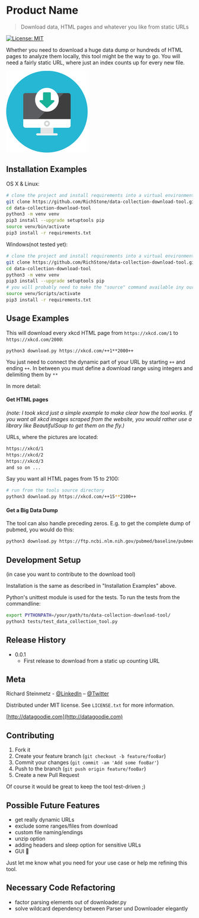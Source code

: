 # Product Name
> Download data, HTML pages and whatever you like from static URLs

[![License: MIT](https://img.shields.io/badge/License-MIT-yellow.svg)](https://opensource.org/licenses/MIT)

Whether you need to download a huge data dump or hundreds of HTML pages to analyze them locally, this tool might 
be the way to go. You will need a fairly static URL, where just an index counts up for every new file.

![download icon](download-icon.svg)

## Installation Examples

OS X & Linux:

```sh
# clone the project and install requirements into a virtual environment
git clone https://github.com/RichStone/data-collection-download-tool.git
cd data-collection-download-tool
python3 -m venv venv
pip3 install --upgrade setuptools pip
source venv/bin/activate
pip3 install -r requirements.txt
```

Windows(not tested yet):

```sh
# clone the project and install requirements into a virtual environment
git clone https://github.com/RichStone/data-collection-download-tool.git
cd data-collection-download-tool
python3 -m venv venv
pip3 install --upgrade setuptools pip
# you will probably need to make the "source" command available iny our cmd (e.g. by using Powershell/GitBash instead of cmd)
source venv/Scripts/activate
pip3 install -r requirements.txt
```

## Usage Examples

This will download every xkcd HTML page from `https://xkcd.com/1` to `https://xkcd.com/2000`:

```
python3 download.py https://xkcd.com/++1**2000++
```

You just need to connect the dynamic part of your URL by starting `++` and ending `++`. In between you must define a 
download range using integers and delimiting them by `**`

In more detail:

#### Get HTML pages

*(note: I took xkcd just a simple example to make clear how the tool works. If you want all xkcd images scraped from the 
website, you would rather use a library like BeautifulSoup to get them on the fly.)*

URLs, where the pictures are located:
```sh
https://xkcd/1
https://xkcd/2
https://xkcd/3
and so on ...
```
Say you want all HTML pages from 15 to 2100:
```sh
# run from the tools source directory
python3 download.py https://xkcd.com/++15**2100++
```
#### Get a Big Data Dump
The tool can also handle preceding zeros. E.g. to get the complete dump of pubmed, you would do this:
```sh
python3 download.py https://ftp.ncbi.nlm.nih.gov/pubmed/baseline/pubmed18n++0001**0928++.xml.gz
```
## Development Setup
(in case you want to contribute to the download tool)

Installation is the same as described in "Installation Examples" above.

Python's unittest module is used for the tests. To run the tests from the commandline:
```sh
export PYTHONPATH=/your/path/to/data-collection-download-tool/
python3 tests/test_data_collection_tool.py
```

## Release History

* 0.0.1
    * First release to download from a static up counting URL

## Meta

Richard Steinmetz - [@LinkedIn](https://www.linkedin.com/in/richard-steinmetz/)  – [@Twitter](https://twitter.com/stonerichio)

Distributed under MIT license. See ``LICENSE.txt`` for more information.

[http://datagoodie.com](http://datagoodie.com)

## Contributing

1. Fork it
2. Create your feature branch (`git checkout -b feature/fooBar`)
3. Commit your changes (`git commit -am 'Add some fooBar'`)
4. Push to the branch (`git push origin feature/fooBar`)
5. Create a new Pull Request

Of course it would be great to keep the tool test-driven ;)

## Possible Future Features
- get really dynamic URLs
- exclude some ranges/files from download
- custom file naming/endings
- unzip option
- adding headers and sleep option for sensitive URLs
- GUI 🌈

Just let me know what you need for your use case or help me refining this tool.

## Necessary Code Refactoring
- factor parsing elements out of downloader.py
- solve wildcard dependency between Parser und Downloader elegantly